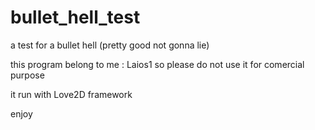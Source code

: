 # bullet_hell_test

a test for a bullet hell (pretty good not gonna lie) 

this program belong to me : Laios1 so please do not use it for comercial purpose

it run with Love2D framework

enjoy


